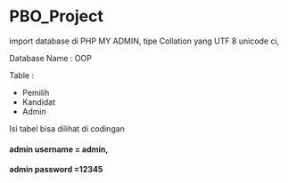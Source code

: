 # PBO_Project
import database di PHP MY ADMIN, tipe Collation yang UTF 8 unicode ci,

Database Name : OOP

Table :
* Pemilih
* Kandidat
* Admin

Isi tabel bisa dilihat di codingan

#### admin username = admin,
#### admin password =12345
